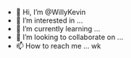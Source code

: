 - 👋 Hi, I’m @WillyKevin
- 👀 I’m interested in ...
- 🌱 I’m currently learning ...
- 💞️ I’m looking to collaborate on ...
- 📫 How to reach me ... wk

<!---
WillyKevin/WillyKevin is a ✨ special ✨ repository because its `README.md` (this file) appears on your GitHub profile.
You can click the Preview link to take a look at your changes.
--->

